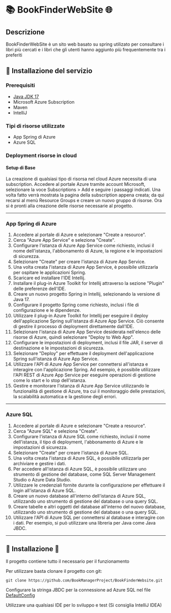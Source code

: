 # 📚 BookFinderWebSite 🌐

## Descrizione

BookFinderWebSite è un sito web basato su spring utilizato per consultare i libri più cercati e i libri che gli utenti
hanno aggiunto più frequentemente tra i preferiti

## 🚀 Installazione del servizio

### Prerequisiti

- [Java JDK 17](https://www.oracle.com/java/technologies/javase/jdk17-archive-downloads.html)
- Microsoft Azure Subscription
- Maven
- IntelliJ

### Tipi di risorse utilizzate

- App Spring di Azure
- Azure SQL

### Deployment risorse in cloud

#### Setup di Base

La creazione di qualsiasi tipo di risorsa nel cloud Azure necessita di una subscription. Accedere al portale Azure
tramite account Microsoft, selezionare la voce Subscriptions > Add e seguire i passaggi indicati. Una volta fatto verrà
mostrata la pagina della subscription appena creata; da qui recarsi al menù Resource Groups e creare un nuovo gruppo di
risorse. Ora si è pronti alla creazione delle risorse necessarie al progetto.
* **

### App Spring di Azure

1. Accedere al portale di Azure e selezionare "Create a resource".
2. Cerca "Azure App Service" e seleziona "Create".
3. Configurare l'istanza di Azure App Service come richiesto, inclusi il nome dell'istanza, l'abbonamento di Azure, la
   regione e le impostazioni di sicurezza.
4. Selezionare "Create" per creare l'istanza di Azure App Service.
5. Una volta creata l'istanza di Azure App Service, è possibile utilizzarla per ospitare le applicazioni Spring.
6. Scaricare ed installare l'IDE Intellij.
7. Installare il plug-in Azure Toolkit for Intellij attraverso la sezione "Plugin" delle preferenze dell'IDE.
8. Creare un nuovo progetto Spring in Intellij, selezionando la versione di Java 17.
9. Configurare il progetto Spring come richiesto, inclusi i file di configurazione e le dipendenze.
10. Utilizzare il plug-in Azure Toolkit for Intellij per eseguire il deploy dell'applicazione Spring sull'istanza di
    Azure App Service. Ciò consente di gestire il processo di deployment direttamente dall'IDE.
11. Selezionare l'istanza di Azure App Service desiderata nell'elenco delle risorse di Azure, quindi selezionare "Deploy
    to Web App".
12. Configurare le impostazioni di deployment, inclusi il file JAR, il server di destinazione e le impostazioni di
    sicurezza.
13. Selezionare "Deploy" per effettuare il deployment dell'applicazione Spring sull'istanza di Azure App Service.
14. Utilizzare l'API di Azure App Service per connettersi all'istanza e interagire con l'applicazione Spring. Ad
    esempio, è possibile utilizzare l'API REST di Azure App Service per eseguire operazioni di gestione come lo start e
    lo stop dell'istanza.
15. Gestire e monitorare l'istanza di Azure App Service utilizzando le funzionalità di gestione di Azure, tra cui il
    monitoraggio delle prestazioni, la scalabilità automatica e la gestione degli errori.

* **

### Azure SQL

1. Accedere al portale di Azure e selezionare "Create a resource".
2. Cerca "Azure SQL" e seleziona "Create".
3. Configurare l'istanza di Azure SQL come richiesto, inclusi il nome dell'istanza, il tipo di deployment, l'abbonamento
   di Azure e le impostazioni di sicurezza.
4. Selezionare "Create" per creare l'istanza di Azure SQL.
5. Una volta creata l'istanza di Azure SQL, è possibile utilizzarla per archiviare e gestire i dati.
6. Per accedere all'istanza di Azure SQL, è possibile utilizzare uno strumento di gestione del database, come SQL Server
   Management Studio o Azure Data Studio.
7. Utilizzare le credenziali fornite durante la configurazione per effettuare il login all'istanza di Azure SQL.
8. Creare un nuovo database all'interno dell'istanza di Azure SQL, utilizzando uno strumento di gestione del database o
   una query SQL.
9. Creare tabelle e altri oggetti del database all'interno del nuovo database, utilizzando uno strumento di gestione del
   database o una query SQL.
10. Utilizzare l'API di Azure SQL per connettersi al database e interagire con i dati. Per esempio, si può utilizzare
    una libreria per Java come Java JBDC.

* **

## 🧠 Installazione 🧠

Il progetto contiene tutto il necessario per il funzionamento

Per utilizzare basta clonare il progetto con git:

```
git clone https://github.com/BookManagerProject/BookFinderWebsite.git
```

Configurare la stringa JBDC per la connessione ad Azure SQL nel
file [DefaultConfig](https://github.com/BookManagerProject/BookFinderWebsite/blob/master/src/main/java/com/bookmanager/bookmanagerspringui/Costant/DefaultConfig.java)

Utilizzare una qualsiasi IDE per lo sviluppo e test (Si consiglia IntelliJ IDEA)
